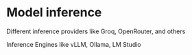 # Model inference 

Different inference providers like Groq, OpenRouter, and others

Inference Engines like vLLM, Ollama, LM Studio